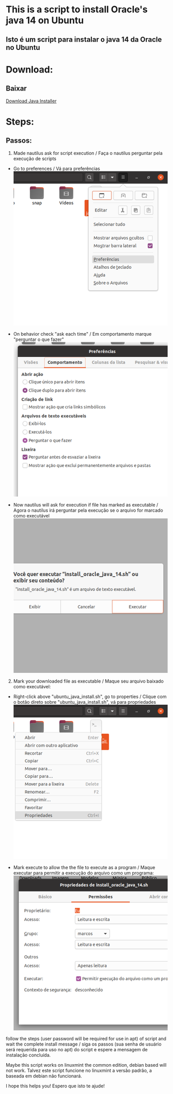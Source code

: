 # This is a script to install Oracle's java 14 on Ubuntu
## Isto é um script para instalar o java 14 da Oracle no Ubuntu

# Download:
## Baixar
<a id="raw-url" href="https://raw.githubusercontent.com/markirius/ubuntu_java_install/master/ubuntu_java_install.sh">Download Java Installer</a>

# Steps:
## Passos:

1. Made nautilus ask for script execution / Faça o nautilus perguntar pela execução de scripts

  * Go to preferences / Vá para preferências
  ![](imgs/1.png)

* On behavior check "ask each time" / Em comportamento marque "perguntar o que fazer"
![](imgs/2.png)

* Now nautilus will ask for execution if file has marked as executable / Agora o nautilus irá perguntar pela execução se o arquivo for marcado como executável
![](imgs/3.png)


2. Mark your downloaded file as executable / Maque seu arquivo baixado como executável:

* Right-click above "ubuntu_java_install.sh", go to properties / Clique com o botão direto sobre "ubuntu_java_install.sh", vá para propriedades
![](imgs/5.png)

* Mark execute to allow the the file to execute as a program / Maque executar para permitir a execução do arquivo como um programa:
![](imgs/4.png)


follow the steps (user password will be required for use in apt) of script and wait the complete install message / siga os passos (sua senha de usuário será requerida para uso no apt) do script e espere a mensagem de instalação concluída.

Maybe this script works on linuxmint the common edition, debian based will not work.
Talvez este script funcione no linuxmint a versão padrão, a baseada em debian não funcionará.

I hope this helps you!
Espero que isto te ajude!
